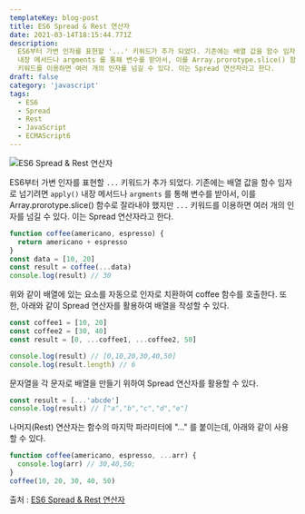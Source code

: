 ```yaml
---
templateKey: blog-post
title: ES6 Spread & Rest 연산자
date: 2021-03-14T18:15:44.771Z
description:
  ES6부터 가변 인자를 표현할 '...' 키워드가 추가 되었다. 기존에는 배열 값을 함수 임자로 넘기려면 apply()
  내장 메서드나 argments 를 통해 변수를 받아서, 이를 Array.prorotype.slice() 함수로 잘라내야 했지만 '...'
  키워드를 이용하면 여러 개의 인자를 넘길 수 있다. 이는 Spread 연산자라고 한다.
draft: false
category: 'javascript'
tags:
  - ES6
  - Spread
  - Rest
  - JavaScript
  - ECMAScript6
---
```


![ES6 Spread & Rest 연산자](/assets/es6.png 'ES6 Spread & Rest 연산자')

ES6부터 가변 인자를 표현할 `...` 키워드가 추가 되었다. 기존에는 배열 값을 함수 임자로 넘기려면 `apply()` 내장 메서드나 `argments` 를 통해 변수를 받아서, 이를 Array.prorotype.slice() 함수로 잘라내야 했지만 `...` 키워드를 이용하면 여러 개의 인자를 넘길 수 있다. 이는 Spread 연산자라고 한다.

```javascript
function coffee(americano, espresso) {
  return americano + espresso
}
const data = [10, 20]
const result = coffee(...data)
console.log(result) // 30
```

위와 같이 배열에 있는 요소를 자동으로 인자로 치환하여 coffee 함수를 호출한다. 또한, 아래와 같이 Spread 연산자를 활용하여 배열을 작성할 수 있다.

```javascript
const coffee1 = [10, 20]
const coffee2 = [30, 40]
const result = [0, ...coffee1, ...coffee2, 50]

console.log(result) // [0,10,20,30,40,50]
console.log(result.length) // 6
```

문자열을 각 문자로 배열을 만들기 위하여 Spread 연산자를 활용할 수 있다.

```javascript
const result = [...'abcde']
console.log(result) // ["a","b","c","d","e"]
```

나머지(Rest) 연산자는 함수의 마지막 파라미터에 "..." 를 붙이는데, 아래와 같이 사용할 수 있다.

```javascript
function coffee(americano, espresso, ...arr) {
  console.log(arr) // 30,40,50;
}
coffee(10, 20, 30, 40, 50)
```

출처 : [ES6 Spread & Rest 연산자](https://www.bottlehs.com/javascript/es6-spread-rest-%EC%97%B0%EC%82%B0%EC%9E%90/ 'ES6 Spread & Rest 연산자')
